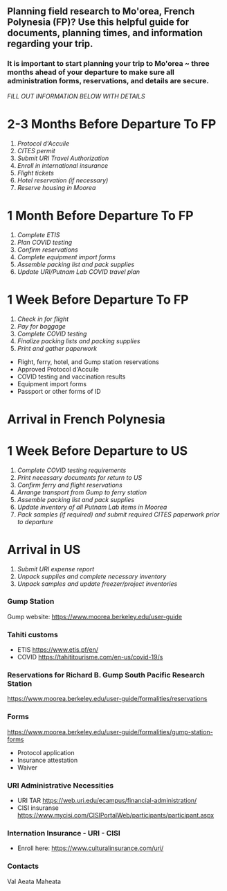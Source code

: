 ## Planning field research to Mo'orea, French Polynesia (FP)? Use this helpful guide for documents, planning times, and information regarding your trip.

### It is important to start planning your trip to Mo'orea ~ three months ahead of your departure to make sure all administration forms, reservations, and details are secure.  

*FILL OUT INFORMATION BELOW WITH DETAILS*  

# 2-3 Months Before Departure To FP 

1. *Protocol d'Accuile* 
2. *CITES permit*  
3. *Submit URI Travel Authorization*
4. *Enroll in international insurance*
5. *Flight tickets*
6. *Hotel reservation (if necessary)*
7. *Reserve housing in Moorea* 

# 1 Month Before Departure To FP

1. *Complete ETIS*  
2. *Plan COVID testing*  
3. *Confirm reservations*
4. *Complete equipment import forms*  
5. *Assemble packing list and pack supplies*  
6. *Update URI/Putnam Lab COVID travel plan*

# 1 Week Before Departure To FP 

1. *Check in for flight*  
2. *Pay for baggage*  
3. *Complete COVID testing*  
4. *Finalize packing lists and packing supplies*  
3. *Print and gather paperwork*

+ Flight, ferry, hotel, and Gump station reservations
+ Approved Protocol d'Accuile
+ COVID testing and vaccination results
+ Equipment import forms  
+ Passport or other forms of ID

# Arrival in French Polynesia  


# 1 Week Before Departure to US 

1. *Complete COVID testing requirements*  
2. *Print necessary documents for return to US*  
3. *Confirm ferry and flight reservations*  
4. *Arrange transport from Gump to ferry station*  
5. *Assemble packing list and pack supplies*  
6. *Update inventory of all Putnam Lab items in Moorea*  
7. *Pack samples (if required) and submit required CITES paperwork prior to departure*  

# Arrival in US  

1. *Submit URI expense report*  
2. *Unpack supplies and complete necessary inventory*  
3. *Unpack samples and update freezer/project inventories*  







### Gump Station

Gump website: https://www.moorea.berkeley.edu/user-guide

### Tahiti customs

- ETIS https://www.etis.pf/en/
- COVID https://tahititourisme.com/en-us/covid-19/s


### Reservations for Richard B. Gump South Pacific Research Station

https://www.moorea.berkeley.edu/user-guide/formalities/reservations

### Forms

https://www.moorea.berkeley.edu/user-guide/formalities/gump-station-forms

- Protocol application
- Insurance attestation
- Waiver


### URI Administrative Necessities

- URI TAR https://web.uri.edu/ecampus/financial-administration/
- CISI insuranse https://www.mycisi.com/CISIPortalWeb/participants/participant.aspx

### Internation Insurance - URI - CISI

- Enroll here: https://www.culturalinsurance.com/uri/


### Contacts

Val
Aeata
Maheata
